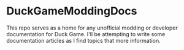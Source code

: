 # DuckGameModdingDocs
This repo serves as a home for any unofficial modding or developer documentation for Duck Game. I'll be attempting to write some documentation articles as I find topics that more information.
